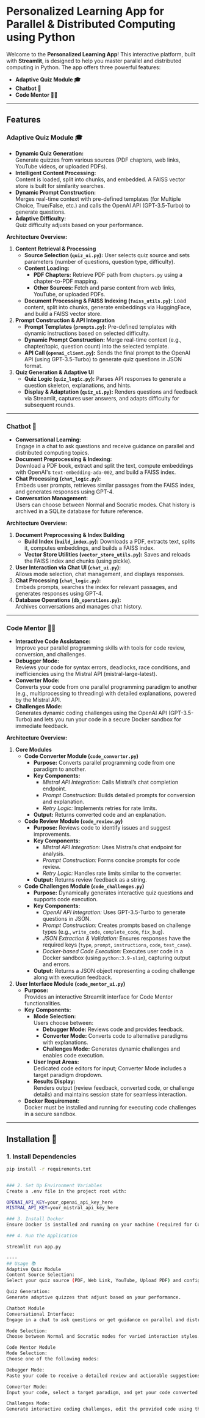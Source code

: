 # Personalized Learning App for Parallel & Distributed Computing using Python

Welcome to the **Personalized Learning App**! This interactive platform, built with **Streamlit**, is designed to help you master parallel and distributed computing in Python. The app offers three powerful features:

- **Adaptive Quiz Module 🎓**  
- **Chatbot 🤖**  
- **Code Mentor 👨‍💻**

---

## Features

### Adaptive Quiz Module 🎓
- **Dynamic Quiz Generation:**  
  Generate quizzes from various sources (PDF chapters, web links, YouTube videos, or uploaded PDFs).
- **Intelligent Content Processing:**  
  Content is loaded, split into chunks, and embedded. A FAISS vector store is built for similarity searches.
- **Dynamic Prompt Construction:**  
  Merges real-time context with pre-defined templates (for Multiple Choice, True/False, etc.) and calls the OpenAI API (GPT-3.5-Turbo) to generate questions.
- **Adaptive Difficulty:**  
  Quiz difficulty adjusts based on your performance.

**Architecture Overview:**
1. **Content Retrieval & Processing**
   - **Source Selection (`quiz_ui.py`):** User selects quiz source and sets parameters (number of questions, question type, difficulty).
   - **Content Loading:**  
     - **PDF Chapters:** Retrieve PDF path from `chapters.py` using a chapter-to-PDF mapping.  
     - **Other Sources:** Fetch and parse content from web links, YouTube, or uploaded PDFs.
   - **Document Processing & FAISS Indexing (`faiss_utils.py`):** Load content, split into chunks, generate embeddings via HuggingFace, and build a FAISS vector store.
2. **Prompt Construction & API Integration**
   - **Prompt Templates (`prompts.py`):** Pre-defined templates with dynamic instructions based on selected difficulty.
   - **Dynamic Prompt Construction:** Merge real-time context (e.g., chapter/topic, question count) into the selected template.
   - **API Call (`openai_client.py`):** Sends the final prompt to the OpenAI API (using GPT-3.5-Turbo) to generate quiz questions in JSON format.
3. **Quiz Generation & Adaptive UI**
   - **Quiz Logic (`quiz_logic.py`):** Parses API responses to generate a question skeleton, explanations, and hints.
   - **Display & Adaptation (`quiz_ui.py`):** Renders questions and feedback via Streamlit, captures user answers, and adapts difficulty for subsequent rounds.

---

### Chatbot 🤖
- **Conversational Learning:**  
  Engage in a chat to ask questions and receive guidance on parallel and distributed computing topics.
- **Document Preprocessing & Indexing:**  
  Download a PDF book, extract and split the text, compute embeddings with OpenAI's `text-embedding-ada-002`, and build a FAISS index.
- **Chat Processing (`chat_logic.py`):**  
  Embeds user prompts, retrieves similar passages from the FAISS index, and generates responses using GPT-4.
- **Conversation Management:**  
  Users can choose between Normal and Socratic modes. Chat history is archived in a SQLite database for future reference.

**Architecture Overview:**
1. **Document Preprocessing & Index Building**
   - **Build Index (`build_index.py`):** Downloads a PDF, extracts text, splits it, computes embeddings, and builds a FAISS index.
   - **Vector Store Utilities (`vector_store_utils.py`):** Saves and reloads the FAISS index and chunks (using pickle).
2. **User Interaction via Chat UI (`chat_ui.py`):**  
   Allows mode selection, chat management, and displays responses.
3. **Chat Processing (`chat_logic.py`):**  
   Embeds prompts, searches the index for relevant passages, and generates responses using GPT-4.
4. **Database Operations (`db_operations.py`):**  
   Archives conversations and manages chat history.

---

### Code Mentor 👨‍💻
- **Interactive Code Assistance:**  
  Improve your parallel programming skills with tools for code review, conversion, and challenges.
- **Debugger Mode:**  
  Reviews your code for syntax errors, deadlocks, race conditions, and inefficiencies using the Mistral API (mistral-large-latest).
- **Converter Mode:**  
  Converts your code from one parallel programming paradigm to another (e.g., multiprocessing to threading) with detailed explanations, powered by the Mistral API.
- **Challenges Mode:**  
  Generates dynamic coding challenges using the OpenAI API (GPT-3.5-Turbo) and lets you run your code in a secure Docker sandbox for immediate feedback.

**Architecture Overview:**

1. **Core Modules**
   - **Code Converter Module (`code_convertor.py`)**
     - **Purpose:** Converts parallel programming code from one paradigm to another.
     - **Key Components:**
       - *Mistral API Integration:* Calls Mistral’s chat completion endpoint.
       - *Prompt Construction:* Builds detailed prompts for conversion and explanation.
       - *Retry Logic:* Implements retries for rate limits.
     - **Output:** Returns converted code and an explanation.
   - **Code Review Module (`code_review.py`)**
     - **Purpose:** Reviews code to identify issues and suggest improvements.
     - **Key Components:**
       - *Mistral API Integration:* Uses Mistral’s chat endpoint for analysis.
       - *Prompt Construction:* Forms concise prompts for code review.
       - *Retry Logic:* Handles rate limits similar to the converter.
     - **Output:** Returns review feedback as a string.
   - **Code Challenges Module (`code_challenges.py`)**
     - **Purpose:** Dynamically generates interactive quiz questions and supports code execution.
     - **Key Components:**
       - *OpenAI API Integration:* Uses GPT-3.5-Turbo to generate questions in JSON.
       - *Prompt Construction:* Creates prompts based on challenge types (e.g., `write_code`, `complete_code`, `fix_bug`).
       - *JSON Extraction & Validation:* Ensures responses have the required keys (`type`, `prompt`, `instructions`, `code`, `test_case`).
       - *Docker-based Code Execution:* Executes user code in a Docker sandbox (using `python:3.9-slim`), capturing output and errors.
     - **Output:** Returns a JSON object representing a coding challenge along with execution feedback.
2. **User Interface Module (`code_mentor_ui.py`)**
   - **Purpose:**  
     Provides an interactive Streamlit interface for Code Mentor functionalities.
   - **Key Components:**
     - **Mode Selection:**  
       Users choose between:
       - **Debugger Mode:** Reviews code and provides feedback.
       - **Converter Mode:** Converts code to alternative paradigms with explanations.
       - **Challenges Mode:** Generates dynamic challenges and enables code execution.
     - **User Input Areas:**  
       Dedicated code editors for input; Converter Mode includes a target paradigm dropdown.
     - **Results Display:**  
       Renders output (review feedback, converted code, or challenge details) and maintains session state for seamless interaction.
   - **Docker Requirement:**  
     Docker must be installed and running for executing code challenges in a secure sandbox.

---

## Installation 🔧
### 1. Install Dependencies
```bash
pip install -r requirements.txt


### 2. Set Up Environment Variables
Create a .env file in the project root with:

OPENAI_API_KEY=your_openai_api_key_here
MISTRAL_API_KEY=your_mistral_api_key_here

### 3. Install Docker
Ensure Docker is installed and running on your machine (required for Code Challenges mode).

### 4. Run the Application

streamlit run app.py

----
## Usage 📚
Adaptive Quiz Module
Content Source Selection:
Select your quiz source (PDF, Web Link, YouTube, Upload PDF) and configure quiz parameters (difficulty, question type, etc.).

Quiz Generation:
Generate adaptive quizzes that adjust based on your performance.

Chatbot Module
Conversational Interface:
Engage in a chat to ask questions or get guidance on parallel and distributed computing topics.

Mode Selection:
Choose between Normal and Socratic modes for varied interaction styles.

Code Mentor Module
Mode Selection:
Choose one of the following modes:

Debugger Mode:
Paste your code to receive a detailed review and actionable suggestions.

Converter Mode:
Input your code, select a target paradigm, and get your code converted along with a brief explanation.

Challenges Mode:
Generate interactive coding challenges, edit the provided code using the built-in editor, and run it in a secure Docker sandbox for immediate feedback.

